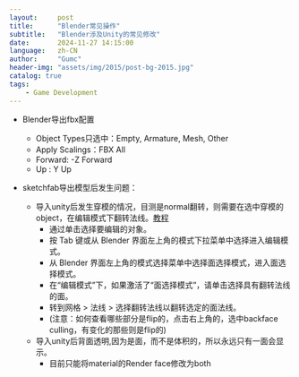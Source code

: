```yaml
---
layout:     post
title:      "Blender常见操作"
subtitle:   "Blender涉及Unity的常见修改"
date:       2024-11-27 14:15:00
language:   zh-CN
author:     "Gumc"
header-img: "assets/img/2015/post-bg-2015.jpg"
catalog: true
tags:
    - Game Development
---
```


* Blender导出fbx配置
    * Object Types只选中：Empty, Armature, Mesh, Other
    * Apply Scalings：FBX All
    * Forward: -Z Forward
    * Up : Y Up

* sketchfab导出模型后发生问题：
  * 导入unity后发生穿模的情况，目测是normal翻转，则需要在选中穿模的object，在编辑模式下翻转法线。[教程](https://www.occasoftware.com/blog/blender-how-to-flip-normals)
    * 通过单击选择要编辑的对象。
    * 按 Tab 键或从 Blender 界面左上角的模式下拉菜单中选择进入编辑模式。
    * 从 Blender 界面左上角的模式选择菜单中选择面选择模式，进入面选择模式。
    * 在“编辑模式”下，如果激活了“面选择模式”，请单击选择具有翻转法线的面。
    * 转到网格 > 法线 > 选择翻转法线以翻转选定的面法线。
    * (注意：如何查看哪些部分是flip的，点击右上角的，选中backface culling，有变化的那些则是flip的)
  * 导入unity后背面透明,因为是面，而不是体积的，所以永远只有一面会显示。
    * 目前只能将material的Render face修改为both